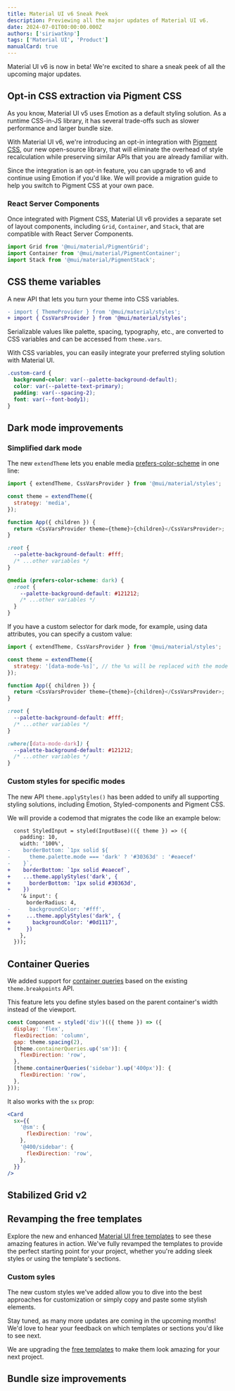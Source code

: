 ```yaml
---
title: Material UI v6 Sneak Peek
description: Previewing all the major updates of Material UI v6.
date: 2024-07-01T00:00:00.000Z
authors: ['siriwatknp']
tags: ['Material UI', 'Product']
manualCard: true
---
```


Material UI v6 is now in beta! We're excited to share a sneak peek of all the upcoming major updates.

## Opt-in CSS extraction via Pigment CSS

As you know, Material UI v5 uses Emotion as a default styling solution. As a runtime CSS-in-JS library, it has several trade-offs such as slower performance and larger bundle size.

With Material UI v6, we're introducing an opt-in integration with [Pigment CSS](https://github.com/mui/pigment-css), our new open-source library, that will eliminate the overhead of style recalculation while preserving similar APIs that you are already familiar with.

Since the integration is an opt-in feature, you can upgrade to v6 and continue using Emotion if you'd like. We will provide a migration guide to help you switch to Pigment CSS at your own pace.

<!-- would be nice if we have a link to a prototype page -->
<!-- a link to Next.js repo that render templates -->

### React Server Components

Once integrated with Pigment CSS, Material UI v6 provides a separate set of layout components, including `Grid`, `Container`, and `Stack`, that are compatible with React Server Components.

```jsx
import Grid from '@mui/material/PigmentGrid';
import Container from '@mui/material/PigmentContainer';
import Stack from '@mui/material/PigmentStack';
```

<!-- A link to example repo? -->

## CSS theme variables

A new API that lets you turn your theme into CSS variables.

```diff
- import { ThemeProvider } from '@mui/material/styles';
+ import { CssVarsProvider } from '@mui/material/styles';
```

Serializable values like palette, spacing, typography, etc., are converted to CSS variables and can be accessed from `theme.vars`.

With CSS variables, you can easily integrate your preferred styling solution with Material UI.

```css title="styles.css"
.custom-card {
  background-color: var(--palette-background-default);
  color: var(--palette-text-primary);
  padding: var(--spacing-2);
  font: var(--font-body1);
}
```

## Dark mode improvements

### Simplified dark mode

The new `extendTheme` lets you enable media [prefers-color-scheme](https://developer.mozilla.org/en-US/docs/Web/CSS/@media/prefers-color-scheme) in one line:

<codeblock>

```js Theme
import { extendTheme, CssVarsProvider } from '@mui/material/styles';

const theme = extendTheme({
  strategy: 'media',
});

function App({ children }) {
  return <CssVarsProvider theme={theme}>{children}</CssVarsProvider>;
}
```

```css Result
:root {
  --palette-background-default: #fff;
  /* ...other variables */
}

@media (prefers-color-scheme: dark) {
  :root {
    --palette-background-default: #121212;
    /* ...other variables */
  }
}
```

</codeblock>

If you have a custom selector for dark mode, for example, using data attributes, you can specify a custom value:

<codeblock>

```js Theme
import { extendTheme, CssVarsProvider } from '@mui/material/styles';

const theme = extendTheme({
  strategy: '[data-mode-%s]', // the %s will be replaced with the mode
});

function App({ children }) {
  return <CssVarsProvider theme={theme}>{children}</CssVarsProvider>;
}
```

```css Result
:root {
  --palette-background-default: #fff;
  /* ...other variables */
}

:where([data-mode-dark]) {
  --palette-background-default: #121212;
  /* ...other variables */
}
```

</codeblock>

### Custom styles for specific modes

The new API `theme.applyStyles()` has been added to unify all supporting styling solutions, including Emotion, Styled-components and Pigment CSS.

We will provide a codemod that migrates the code like an example below:

```diff
  const StyledInput = styled(InputBase)(({ theme }) => ({
    padding: 10,
    width: '100%',
-    borderBottom: `1px solid ${
-      theme.palette.mode === 'dark' ? '#30363d' : '#eaecef'
-    }`,
+    borderBottom: `1px solid #eaecef`,
+    ...theme.applyStyles('dark', {
+      borderBottom: '1px solid #30363d',
+    })
    '& input': {
      borderRadius: 4,
-      backgroundColor: '#fff',
+     ...theme.applyStyles('dark', {
+       backgroundColor: '#0d1117',
+     })
    },
  }));
```

## Container Queries

We added support for [container queries](https://developer.mozilla.org/en-US/docs/Web/CSS/CSS_containment/Container_queries) based on the existing `theme.breakpoints` API.

This feature lets you define styles based on the parent container's width instead of the viewport.

```jsx
const Component = styled('div')(({ theme }) => ({
  display: 'flex',
  flexDirection: 'column',
  gap: theme.spacing(2),
  [theme.containerQueries.up('sm')]: {
    flexDirection: 'row',
  },
  [theme.containerQueries('sidebar').up('400px')]: {
    flexDirection: 'row',
  },
}));
```

It also works with the `sx` prop:

```jsx
<Card
  sx={{
    '@sm': {
      flexDirection: 'row',
    },
    '@400/sidebar': {
      flexDirection: 'row',
    },
  }}
/>
```

## Stabilized Grid v2

## Revamping the free templates

Explore the new and enhanced [Material UI free templates](https://mui.com/material-ui/getting-started/templates/) to see these amazing features in action. We've fully revamped the templates to provide the perfect starting point for your project, whether you're adding sleek styles or using the template's sections.

<!-- First demo  -->

### Custom syles

The new custom styles we've added allow you to dive into the best approaches for customization or simply copy and paste some stylish elements.

<!-- Second demo -->

Stay tuned, as many more updates are coming in the upcoming months! We'd love to hear your feedback on which templates or sections you'd like to see next.

We are upgrading the [free templates](https://mui.com/material-ui/getting-started/templates/) to make them look amazing for your next project.

<!-- Add images -->

## Bundle size improvements
